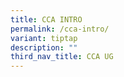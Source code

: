 ```yaml
---
title: CCA INTRO
permalink: /cca-intro/
variant: tiptap
description: ""
third_nav_title: CCA UG
---
```


